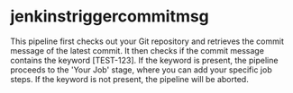 # jenkinstriggercommitmsg
This pipeline first checks out your Git repository and retrieves the commit message of the latest commit.
It then checks if the commit message contains the keyword [TEST-123].
If the keyword is present, the pipeline proceeds to the 'Your Job' stage, where you can add your specific job steps. 
If the keyword is not present, the pipeline will be aborted.